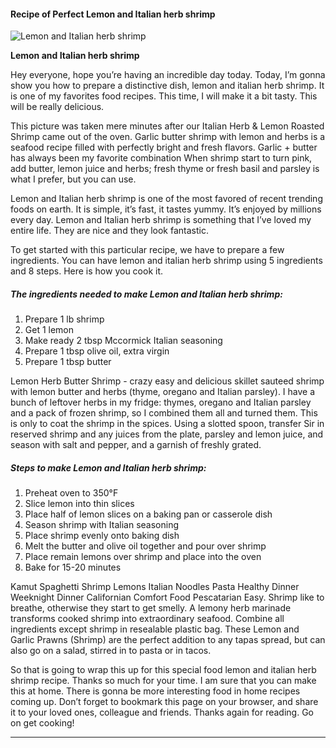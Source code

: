             

#### Recipe of Perfect Lemon and Italian herb shrimp

![Lemon and Italian herb shrimp](https://img-global.cpcdn.com/recipes/4551684773642240/751x532cq70/lemon-and-italian-herb-shrimp-recipe-main-photo.jpg)

**Lemon and Italian herb shrimp**

Hey everyone, hope you’re having an incredible day today. Today, I’m gonna show you how to prepare a distinctive dish, lemon and italian herb shrimp. It is one of my favorites food recipes. This time, I will make it a bit tasty. This will be really delicious.

This picture was taken mere minutes after our Italian Herb & Lemon Roasted Shrimp came out of the oven. Garlic butter shrimp with lemon and herbs is a seafood recipe filled with perfectly bright and fresh flavors. Garlic + butter has always been my favorite combination When shrimp start to turn pink, add butter, lemon juice and herbs; fresh thyme or fresh basil and parsley is what I prefer, but you can use.

Lemon and Italian herb shrimp is one of the most favored of recent trending foods on earth. It is simple, it’s fast, it tastes yummy. It’s enjoyed by millions every day. Lemon and Italian herb shrimp is something that I’ve loved my entire life. They are nice and they look fantastic.

To get started with this particular recipe, we have to prepare a few ingredients. You can have lemon and italian herb shrimp using 5 ingredients and 8 steps. Here is how you cook it.

##### The ingredients needed to make Lemon and Italian herb shrimp:

1.  Prepare 1 lb shrimp
2.  Get 1 lemon
3.  Make ready 2 tbsp Mccormick Italian seasoning
4.  Prepare 1 tbsp olive oil, extra virgin
5.  Prepare 1 tbsp butter

Lemon Herb Butter Shrimp - crazy easy and delicious skillet sauteed shrimp with lemon butter and herbs (thyme, oregano and Italian parsley). I have a bunch of leftover herbs in my fridge: thymes, oregano and Italian parsley and a pack of frozen shrimp, so I combined them all and turned them. This is only to coat the shrimp in the spices. Using a slotted spoon, transfer Sir in reserved shrimp and any juices from the plate, parsley and lemon juice, and season with salt and pepper, and a garnish of freshly grated.

##### Steps to make Lemon and Italian herb shrimp:

1.  Preheat oven to 350°F
2.  Slice lemon into thin slices
3.  Place half of lemon slices on a baking pan or casserole dish
4.  Season shrimp with Italian seasoning
5.  Place shrimp evenly onto baking dish
6.  Melt the butter and olive oil together and pour over shrimp
7.  Place remain lemons over shrimp and place into the oven
8.  Bake for 15-20 minutes

Kamut Spaghetti Shrimp Lemons Italian Noodles Pasta Healthy Dinner Weeknight Dinner Californian Comfort Food Pescatarian Easy. Shrimp like to breathe, otherwise they start to get smelly. A lemony herb marinade transforms cooked shrimp into extraordinary seafood. Combine all ingredients except shrimp in resealable plastic bag. These Lemon and Garlic Prawns (Shrimp) are the perfect addition to any tapas spread, but can also go on a salad, stirred in to pasta or in tacos.

So that is going to wrap this up for this special food lemon and italian herb shrimp recipe. Thanks so much for your time. I am sure that you can make this at home. There is gonna be more interesting food in home recipes coming up. Don’t forget to bookmark this page on your browser, and share it to your loved ones, colleague and friends. Thanks again for reading. Go on get cooking!

* * *